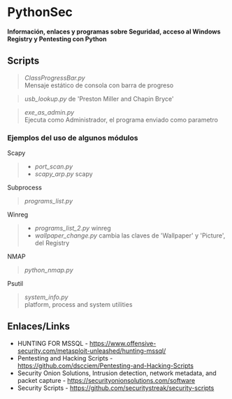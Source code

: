 
# PythonSec

**Información, enlaces y programas sobre Seguridad, acceso al Windows Registry y Pentesting con Python**

## Scripts


>*ClassProgressBar.py*<br>
>Mensaje estático de consola con barra de progreso


>*usb_lookup.py* de 'Preston Miller and Chapin Bryce'
 
>*exe_as_admin.py*<br>
>Ejecuta como Administrador, el programa enviado como parametro

### Ejemplos del uso de algunos módulos
Scapy
> - *port_scan.py*
> - *scapy_arp.py* scapy

Subprocess
>*programs_list.py*

Winreg
>- *programs_list_2.py* winreg
>- *wallpaper_change.py* cambia las claves de 'Wallpaper' y 'Picture', del Registry

NMAP
>*python_nmap.py* 

Psutil
> *system_info.py*<br>
    platform, process and system utilities




## Enlaces/Links

- HUNTING FOR MSSQL - <https://www.offensive-security.com/metasploit-unleashed/hunting-mssql/>
- Pentesting and Hacking Scripts - <https://github.com/dscciem/Pentesting-and-Hacking-Scripts>
- Security Onion Solutions, Intrusion detection, network metadata, and packet capture - <https://securityonionsolutions.com/software>
- Security Scripts - <https://github.com/securitystreak/security-scripts>
